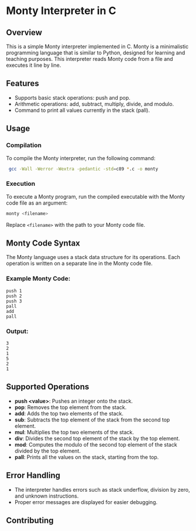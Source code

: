 # Monty Interpreter in C

## Overview

This is a simple Monty interpreter implemented in C. Monty is a minimalistic programming language that is similar to Python, designed for learning and teaching purposes. This interpreter reads Monty code from a file and executes it line by line.

## Features

- Supports basic stack operations: push and pop.
- Arithmetic operations: add, subtract, multiply, divide, and modulo.
- Command to print all values currently in the stack (pall).

## Usage

### Compilation

To compile the Monty interpreter, run the following command:

```bash
 gcc -Wall -Werror -Wextra -pedantic -std=c89 *.c -o monty
```

### Execution

To execute a Monty program, run the compiled executable with the Monty code file as an argument:

```bash
monty <filename>
```

Replace `<filename>` with the path to your Monty code file.

## Monty Code Syntax

The Monty language uses a stack data structure for its operations. Each operation is written on a separate line in the Monty code file.

### Example Monty Code:

```monty
push 1
push 2
push 3
pall
add
pall
```

### Output:

```
3
2
1
5
2
1
```

## Supported Operations

- **push \<value\>**: Pushes an integer onto the stack.
- **pop**: Removes the top element from the stack.
- **add**: Adds the top two elements of the stack.
- **sub**: Subtracts the top element of the stack from the second top element.
- **mul**: Multiplies the top two elements of the stack.
- **div**: Divides the second top element of the stack by the top element.
- **mod**: Computes the modulo of the second top element of the stack divided by the top element.
- **pall**: Prints all the values on the stack, starting from the top.

## Error Handling

- The interpreter handles errors such as stack underflow, division by zero, and unknown instructions.
- Proper error messages are displayed for easier debugging.

## Contributing
